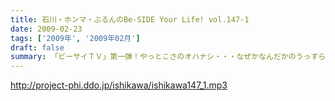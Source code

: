 ```yaml
---
title: 石川・ホンマ・ぶるんのBe-SIDE Your Life! vol.147-1
date: 2009-02-23
tags: ['2009年', '2009年02月']
draft: false
summary: 「ビーサイＴＶ」第一弾！やっとこさのオハナシ・・・なぜかなんだかのうっすらとした筋肉痛に襲われているお三方。なぜ？番組後半には珍しい？ホンマ・ぶるんさんの関わるお仕事のオシラセなんかも！NAMAE
---
```


http://project-phi.ddo.jp/ishikawa/ishikawa147_1.mp3
